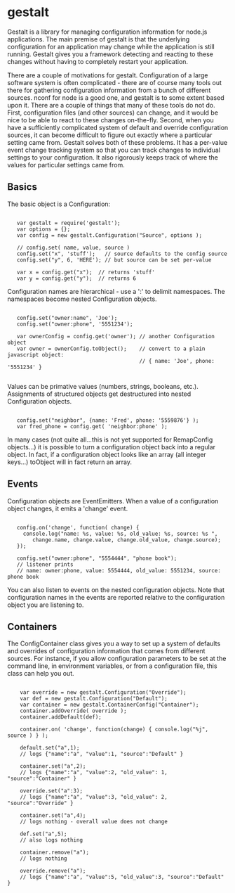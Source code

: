 # gestalt

Gestalt is a library for managing configuration information for
node.js applications. The main premise of gestalt is that the
underlying configuration for an application may change while the
application is still running. Gestalt gives you a framework detecting
and reacting to these changes without having to completely restart
your application.

There are a couple of motivations for gestalt. Configuration of a
large software system is often complicated - there are of course many
tools out there for gathering configuration information from a bunch
of different sources. nconf for node is a good one, and gestalt is to
some extent based upon it. There are a couple of things that many of
these tools do not do. First, configuration files (and other sources)
can change, and it would be nice to be able to react to these changes
on-the-fly. Second, when you have a sufficiently complicated system of
default and override configuration sources, it can become difficult to
figure out exactly where a particular setting came from. Gestalt
solves both of these problems. It has a per-value event change
tracking system so that you can track changes to individual settings
to your configuration. It also rigorously keeps track of where the 
values for particular settings came from.

## Basics

The basic object is a Configuration:

~~~

   var gestalt = require('gestalt');
   var options = {};
   var config = new gestalt.Configuration("Source", options );

   // config.set( name, value, source )
   config.set("x", 'stuff');   // source defaults to the config source
   config.set("y", 6, 'HERE'); // but source can be set per-value

   var x = config.get("x");  // returns 'stuff'
   var y = config.get("y");  // returns 6

~~~

Configuration names are hierarchical - use a ':' to delimit namespaces. 
The namespaces become nested Configuration objects.

~~~

   config.set("owner:name", 'Joe');
   config.set("owner:phone", '5551234');

   var ownerConfig = config.get('owner'); // another Configuration object
   var owner = ownerConfig.toObject();    // convert to a plain javascript object:
                                          // { name: 'Joe', phone: '5551234' }
 
~~~

Values can be primative values (numbers, strings, booleans,
etc.). Assignments of structured objects get destructured into nested
Configuration objects.

~~~

   config.set("neighbor", {name: 'Fred', phone: '5559876'} );
   var fred_phone = config.get( 'neighbor:phone' );

~~~

In many cases (not quite all...this is not yet supported for
RemapConfig objects...) it is possible to turn a configuration object
back into a regular object. In fact, if a configuration object looks
like an array (all integer keys...)  toObject will in fact return an
array.

## Events

Configuration objects are EventEmitters. When a value of a
configuration object changes, it emits a 'change' event.

~~~

   config.on('change', function( change) {
     console.log("name: %s, value: %s, old_value: %s, source: %s ",
        change.name, change.value, change.old_value, change.source);
   });

   config.set("owner:phone", "5554444", "phone book");
   // listener prints
   // name: owner:phone, value: 5554444, old_value: 5551234, source: phone book

~~~

You can also listen to events on the nested configuration objects. Note
that configuration names in the events are reported relative to the configuration
object you are listening to. 

## Containers

The ConfigContainer class gives you a way to set up a system of
defaults and overrides of configuration information that comes from
different sources. For instance, if you allow configuration parameters
to be set at the command line, in environment variables, or from a
configuration file, this class can help you out.

~~~

    var override = new gestalt.Configuration("Override");
    var def = new gestalt.Configuration("Default");
    var container = new gestalt.ContainerConfig("Container");
    container.addOverride( override );
    container.addDefault(def);

    container.on( 'change', function(change) { console.log("%j", source ) } );

    default.set("a",1);
    // logs {"name":"a", "value":1, "source":"Default" }

    container.set("a",2);
    // logs {"name":"a", "value":2, "old_value": 1, "source":"Container" }

    override.set("a":3);
    // logs {"name":"a", "value":3, "old_value": 2, "source":"Override" }

    container.set("a",4);
    // logs nothing - overall value does not change

    def.set("a",5);
    // also logs nothing

    container.remove("a");
    // logs nothing

    override.remove("a");
    // logs {"name":"a", "value":5, "old_value":3, "source":"Default" }


~~~